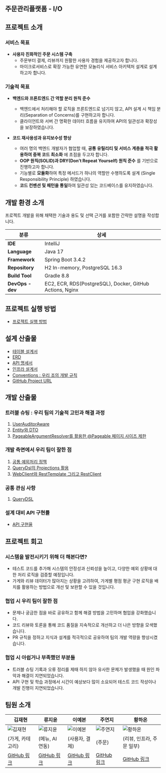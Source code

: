 ## 주문관리플랫폼 - I/O

## 프로젝트 소개
### 서비스 목표
- **사용자 친화적인 주문 시스템 구축**  
  - 주문부터 결제, 리뷰까지 원활한 사용자 경험을 제공하고자 합니다.
  - 마이크로서비스로 확장 가능한 유연한 모놀리식 서비스 아키텍처 설계로 설계하고자 합니다.

### 기술적 목표
- **백엔드와 프론트엔드 간 역할 분리 원칙 준수**
  - 백엔드에서 처리해야 할 로직을 프론트엔드로 넘기지 않고, API 설계 시 책임 분리(Separation of Concerns)를 구현하고자 합니다.
  - 클라이언트와 서버 간 명확한 데이터 흐름을 유지하여 API의 일관성과 확장성을 보장하였습니다.

- **코드 재사용성과 유지보수성 향상**  
  - 여러 명의 백엔드 개발자가 협업할 때, **공통 유틸리티 및 서비스 계층을 적극 활용하여 중복 코드 최소화** 에 초점을 두고자 합니다.
  - **OOP 원칙(SOLID)과 DRY(Don’t Repeat Yourself) 원칙 준수** 를 기반으로 진행하고자 합니다.
  - 기능별로 **모듈화**하여 특정 메서드가 하나의 역할만 수행하도록 설계 (Single Responsibility Principle) 하였습니다.
  - **코드 컨벤션 및 패턴을 통일**하여 일관성 있는 코드베이스를 유지하였습니다.

## 개발 환경 소개
프로젝트 개발을 위해 채택한 기술과 용도 및 선택 근거를 포함한 간략한 설명을 작성합니다.

| 분류           | 상세                                      |
|--------------|--------------------------------------|
| **IDE**       | IntelliJ                              |
| **Language**  | Java 17                              |
| **Framework** | Spring Boot 3.4.2                    |
| **Repository** | H2 In-memory, PostgreSQL 16.3       |
| **Build Tool** | Gradle 8.8                           |
| **DevOps - dev** | EC2, ECR, RDS(PostgreSQL), Docker, GitHub Actions, Nginx |


## 프로젝트 실행 방법
- [프로젝트 실행 방법](https://github.com/I-Oteam/order-management-platform/wiki/%ED%94%84%EB%A1%9C%EC%A0%9D%ED%8A%B8-%EC%8B%A4%ED%96%89-%EB%B0%A9%EB%B2%95)


## 설계 산출물
- [테이블 설계서](https://github.com/I-Oteam/order-management-platform/wiki/%ED%94%84%EB%A1%9C%EC%A0%9D%ED%8A%B8-%EC%84%A4%EA%B3%84#%ED%85%8C%EC%9D%B4%EB%B8%94-%EB%AA%85%EC%84%B8%EC%84%9C)
- [ERD](https://github.com/I-Oteam/order-management-platform/wiki/%ED%94%84%EB%A1%9C%EC%A0%9D%ED%8A%B8-%EC%84%A4%EA%B3%84#erd-%EC%84%A4%EA%B3%84%EB%8F%84)
- [API 명세서](https://github.com/I-Oteam/order-management-platform/wiki/%ED%94%84%EB%A1%9C%EC%A0%9D%ED%8A%B8-%EC%84%A4%EA%B3%84#api-%EB%AA%85%EC%84%B8%EC%84%9C)
- [인프라 설계서](https://github.com/I-Oteam/order-management-platform/wiki/%ED%94%84%EB%A1%9C%EC%A0%9D%ED%8A%B8-%EC%84%A4%EA%B3%84#%EC%9D%B8%ED%94%84%EB%9D%BC-%EC%84%A4%EA%B3%84%EC%84%9C)
- [Conventions : 우리 조의 개발 규칙](https://github.com/I-Oteam/order-management-platform/wiki/%ED%94%84%EB%A1%9C%EC%A0%9D%ED%8A%B8-%EC%84%A4%EA%B3%84#-%ED%94%84%EB%A1%9C%EC%A0%9D%ED%8A%B8-%EC%BB%A8%EB%B2%A4%EC%85%98)
- [GitHub Project URL](https://github.com/I-Oteam/order-management-platform)


## 개발 산출물

### 트러블 슈팅 : 우리 팀의 기술적 고민과 해결 과정
 1. [UserAuditorAware](https://github.com/I-Oteam/order-management-platform/wiki/UserAuditorAware)
 2. [Entity와 DTO](https://github.com/I-Oteam/order-management-platform/wiki/Entity%EC%99%80-DTO)
 3. [PageableArgumentResolver를 활용한 @Pageable 페이지 사이즈 제한](https://github.com/I-Oteam/order-management-platform/wiki/PageableArgumentResolver%EB%A5%BC-%ED%99%9C%EC%9A%A9%ED%95%9C-@Pageable-%ED%8E%98%EC%9D%B4%EC%A7%80-%EC%82%AC%EC%9D%B4%EC%A6%88-%EC%A0%9C%ED%95%9C)
 
 ### 개발 측면에서 우리 팀이 잘한 점 
 1. [공통 예외처리 정책](https://github.com/I-Oteam/order-management-platform/wiki/%EA%B3%B5%ED%86%B5-%EC%98%88%EC%99%B8%EC%B2%98%EB%A6%AC-%EC%A0%95%EC%B1%85)
 2. [QueryDsl의 Projections 활용](https://github.com/I-Oteam/order-management-platform/wiki/QueryDsl%EC%9D%98-Projections-%ED%99%9C%EC%9A%A9)
 3. [WebClient와 RestTemplate 그리고 RestClient](https://github.com/I-Oteam/order-management-platform/wiki/WebClient%EC%99%80-RestTemplate-%EA%B7%B8%EB%A6%AC%EA%B3%A0-RestClient)

### 공통 관심 사항
1. [QueryDSL](https://github.com/I-Oteam/order-management-platform/wiki/QueryDSL)


### 설계 대비 API 구현률
- [API 구현율](https://github.com/I-Oteam/order-management-platform/wiki/%EC%84%A4%EA%B3%84-%EB%8C%80%EB%B9%84-API-%EA%B5%AC%ED%98%84%EC%9C%A8#%EC%84%A4%EA%B3%84-%EB%8C%80%EB%B9%84-api-%EA%B5%AC%ED%98%84%EC%9C%A8)

## 프로젝트 회고

### 시스템을 발전시키기 위해 더 해본다면?
- 테스트 코드를 추가해 시스템의 안정성과 신뢰성을 높이고, 다양한 예외 상황에 대한 처리 로직을 검증할 예정입니다.
- 가게와 리뷰 데이터가 많아지는 상황을 고려하여, 가게별 평점 평균 구현 로직을 배치를 활용하는 방법으로 개선 및 보완할 수 있을 것입니다.

### 협업 시 우리 팀이 잘한 점
- 문제나 궁금한 점을 바로 공유하고 함께 해결 방법을 고민하며 협업을 강화했습니다.
- 코드 리뷰와 토론을 통해 코드 품질을 지속적으로 개선하고 더 나은 방향을 모색했습니다.
- PR 규칙을 정하고 지식과 설계를 적극적으로 공유하여 팀의 개발 역량을 향상시켰습니다.

### 협업 시 아쉽거나 부족했던 부분들
- 트러블 슈팅 기록과 오류 정리를 제때 하지 않아 유사한 문제가 발생했을 때 원인 파악과 해결이 지연되었습니다.
- API 구현 및 학습 과정에서 시간이 예상보다 많이 소요되어 테스트 코드 작성이나 개발 진행이 지연되었습니다.

## 팀원 소개

| 김재현 | 류지윤 | 이예본 | 주연지 | 황하온 |
|--------|--------|--------|--------|--------|
| ![김재현](https://avatars.githubusercontent.com/u/94097685?v=4&size=150) | ![류지윤](https://avatars.githubusercontent.com/u/63836145?v=4&size=150) | ![이예본](https://avatars.githubusercontent.com/u/133661980?v=4&size=150) | ![주연지](https://avatars.githubusercontent.com/u/125468560?u=bed2a2c6cd8f101da322a1a4d76bd284648a5d00&v=4&size=150) | ![황하온](https://avatars.githubusercontent.com/u/62924471?u=3834f05ecd13e00470ac03f1474bbe1ecc452d37&v=4&size=150) |
| (가게, 카테고리) | (메뉴, AI 연동) | (사용자, 결제) | (주문) | (리뷰, 인프라, 주문 일부) |
| [GitHub 링크](https://github.com/iconew123) | [GitHub 링크](https://github.com/Ryujy) | [GitHub 링크](https://github.com/ybon1107) | [GitHub 링크](https://github.com/yeonzee) | [GitHub 링크](https://github.com/HanaHww2) |


